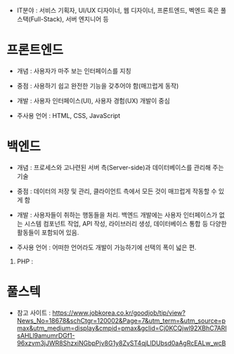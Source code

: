 * IT분야 : 서비스 기획자, UI/UX 디자이너, 웹 디자이너, 프론트엔드, 벡엔드 혹은 풀스택(Full-Stack), 서버 엔지니어 등


# 프론트엔드
 * 개념 : 사용자가 마주 보는 인터페이스를 지칭

 * 중점 : 사용하기 쉽고 완전한 기능을 갖추어야 함(매끄럽게 동작)

 * 개발 : 사용자 인터페이스(UI), 사용자 경험(UX) 개발이 중심

 * 주사용 언어 : HTML, CSS, JavaScript


# 백엔드
 * 개념 : 프로세스와 고나련된 서버 측(Server-side)과 데이터베이스를 관리해 주는 기술

 * 중점 : 데이터의 저장 및 관리, 클라이언트 측에서 모든 것이 매끄럽게 작동할 수 있게 함

 * 개발 : 사용자들이 취하는 행동들을 처리. 백엔드 개발에는 사용자 인터페이스가 없는 시스템 컴포넌트 작업, API 작성, 라이브러리 생성, 데이터베이스 통합 등 다양한 활동들이 포함되어 있음.

 * 주사용 언어 : 어떠한 언어라도 개발이 가능하기에 선택의 폭이 넓은 편.

 1. PHP : 


# 풀스텍


* 참고 사이트 :
 https://www.jobkorea.co.kr/goodjob/tip/view?News_No=18678&schCtgr=120002&Page=7&utm_term=&utm_source=pmax&utm_medium=display&cmpid=pmax&gclid=Cj0KCQjwl92XBhC7ARIsAHLl9amumrDGf1-96xzvm3jJWR8ShzxiNGbpPjv8G1y8ZvST4qjLlDUbsd0aAgRcEALw_wcB